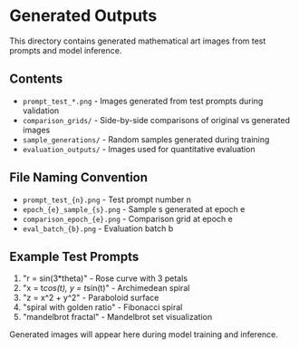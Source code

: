 # Generated Outputs

This directory contains generated mathematical art images from test prompts and model inference.

## Contents

- `prompt_test_*.png` - Images generated from test prompts during validation
- `comparison_grids/` - Side-by-side comparisons of original vs generated images  
- `sample_generations/` - Random samples generated during training
- `evaluation_outputs/` - Images used for quantitative evaluation

## File Naming Convention

- `prompt_test_{n}.png` - Test prompt number n
- `epoch_{e}_sample_{s}.png` - Sample s generated at epoch e
- `comparison_epoch_{e}.png` - Comparison grid at epoch e
- `eval_batch_{b}.png` - Evaluation batch b

## Example Test Prompts

1. "r = sin(3*theta)" - Rose curve with 3 petals
2. "x = t*cos(t), y = t*sin(t)" - Archimedean spiral  
3. "z = x^2 + y^2" - Paraboloid surface
4. "spiral with golden ratio" - Fibonacci spiral
5. "mandelbrot fractal" - Mandelbrot set visualization

Generated images will appear here during model training and inference.
